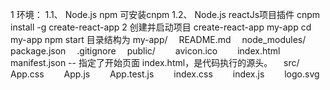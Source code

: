 1 环境：
1.1、 Node.js  npm   可安装cnpm
1.2、 Node.js  reactJs项目插件 cnpm install -g create-react-app
2 创建并启动项目
create-react-app my-app
cd my-app
npm start
目录结构为
my-app/
  &emsp;README.md
  &emsp;node_modules/
  &emsp;package.json
  &emsp;.gitignore
  &emsp;public/
    &emsp;&emsp;avicon.ico
    &emsp;&emsp;index.html
    &emsp;&emsp;manifest.json -- 指定了开始页面 index.html，是代码执行的源头。
  &emsp;src/
    &emsp;&emsp;App.css
    &emsp;&emsp;App.js
    &emsp;&emsp;App.test.js
    &emsp;&emsp;index.css
    &emsp;&emsp;index.js
    &emsp;&emsp;logo.svg